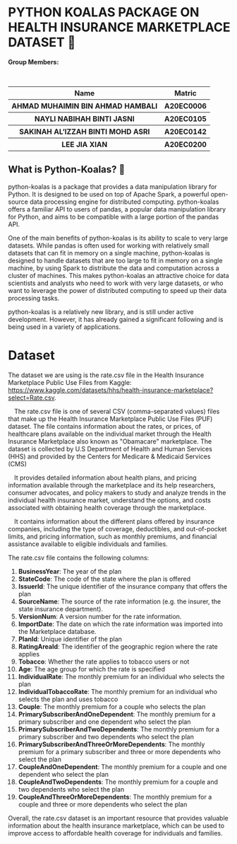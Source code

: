 **<h1> PYTHON KOALAS PACKAGE ON HEALTH INSURANCE MARKETPLACE DATASET 🏥</h1>**



**Group Members:**

<br>

<table width = 700>
  <tr>
    <th>Name</th>
    <th>Matric</th>
  </tr>
  <tr>
    <th>AHMAD MUHAIMIN BIN AHMAD HAMBALI</th>
    <th>A20EC0006</th>
  </tr>
  <tr>
    <th>NAYLI NABIHAH BINTI JASNI</th>
    <th>A20EC0105</th>
  </tr>
    <tr>
    <th>SAKINAH AL’IZZAH BINTI MOHD ASRI</th>
    <th>A20EC0142</th>
  </tr>
    <tr>
    <th>LEE JIA XIAN</th>
    <th>A20EC0200</th>
  </tr>
</table> 

**<h2>What is Python-Koalas? 🐨</h2>**


python-koalas is a package that provides a data manipulation library for Python. It is designed to be used on top of Apache Spark, a powerful open-source data processing engine for distributed computing. python-koalas offers a familiar API to users of pandas, a popular data manipulation library for Python, and aims to be compatible with a large portion of the pandas API.

One of the main benefits of python-koalas is its ability to scale to very large datasets. While pandas is often used for working with relatively small datasets that can fit in memory on a single machine, python-koalas is designed to handle datasets that are too large to fit in memory on a single machine, by using Spark to distribute the data and computation across a cluster of machines. This makes python-koalas an attractive choice for data scientists and analysts who need to work with very large datasets, or who want to leverage the power of distributed computing to speed up their data processing tasks.

python-koalas is a relatively new library, and is still under active development. However, it has already gained a significant following and is being used in a variety of applications.


# **Dataset**

The dataset we are using is the rate.csv file in the Health Insurance Marketplace Public Use Files from Kaggle: https://www.kaggle.com/datasets/hhs/health-insurance-marketplace?select=Rate.csv.


&emsp;The rate.csv file is one of several CSV (comma-separated values) files that make up the Health Insurance Marketplace Public Use Files (PUF) dataset. The file contains information about the rates, or prices, of healthcare plans available on the individual market through the Health Insurance Marketplace also known as "Obamacare" marketplace. The dataset is collected by U.S Department of Health and Human Services (HHS) and provided by the Centers for Medicare & Medicaid Services (CMS)

&emsp;It provides detailed information about health plans, and pricing information available through the marketplace and its help researchers, consumer advocates, and policy makers to study and analyze trends in the individual health insurance market, understand the options, and costs associated with obtaining health coverage through the marketplace.

&emsp;It contains information about the different plans offered by insurance companies, including the type of coverage, deductibles, and out-of-pocket limits, and pricing information, such as monthly premiums, and financial assistance available to eligible individuals and families.

The rate.csv file contains the following columns:

  1. **BusinessYear**: The year of the plan
  2. **StateCode**: The code of the state where the plan is offered
  3. **IssuerId**: The unique identifier of the insurance company that offers the plan
  4. **SourceName**: The source of the rate information (e.g. the insurer, the state insurance department).
  5. **VersionNum**: A version number for the rate information.
  6. **ImportDate**: The date on which the rate information was imported into the Marketplace database.
  7. **PlanId**: Unique identifier of the plan
  8. **RatingAreaId**: The identifier of the geographic region where the rate applies
  9. **Tobacco**: Whether the rate applies to tobacco users or not
  10. **Age**: The age group for which the rate is specified
  11. **IndividualRate**: The monthly premium for an individual who selects the plan
  12. **IndividualTobaccoRate**: The monthly premium for an individual who selects the plan and uses tobacco
  13. **Couple**: The monthly premium for a couple who selects the plan
  14. **PrimarySubscriberAndOneDependent**: The monthly premium for a primary subscriber and one dependent who select the plan
  15. **PrimarySubscriberAndTwoDependents**: The monthly premium for a primary subscriber and two dependents who select the plan
  16. **PrimarySubscriberAndThreeOrMoreDependents**: The monthly premium for a primary subscriber and three or more dependents who select the plan
  17. **CoupleAndOneDependent**: The monthly premium for a couple and one dependent who select the plan
  18. **CoupleAndTwoDependents**: The monthly premium for a couple and two dependents who select the plan
  19. **CoupleAndThreeOrMoreDependents**: The monthly premium for a couple and three or more dependents who select the plan

Overall, the rate.csv dataset is an important resource that provides valuable information about the health insurance marketplace, which can be used to improve access to affordable health coverage for individuals and families.
